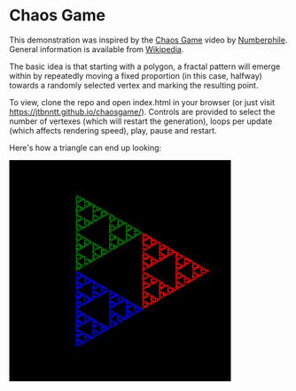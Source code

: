 # Chaos Game

This demonstration was inspired by the [Chaos Game](https://www.youtube.com/watch?v=kbKtFN71Lfs) video by [Numberphile](https://www.youtube.com/channel/UCoxcjq-8xIDTYp3uz647V5A). General information is available from [Wikipedia](https://en.wikipedia.org/wiki/Chaos_game).

The basic idea is that starting with a polygon, a fractal pattern will emerge within by repeatedly moving a fixed proportion (in this case, halfway) towards a randomly selected vertex and marking the resulting point.

To view, clone the repo and open index.html in your browser (or just visit <https://jtbnntt.github.io/chaosgame/>). Controls are provided to select the number of vertexes (which will restart the generation), loops per update (which affects rendering speed), play, pause and restart.

Here's how a triangle can end up looking:

![triangle](triangle.png)
